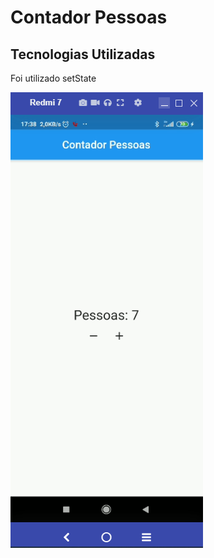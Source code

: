 # Contador Pessoas

## Tecnologias Utilizadas

Foi utilizado setState

![alt text](https://github.com/desenvolvimentoarivan/CursoFlutter/blob/main/contador_pessoa/img/img.png)
